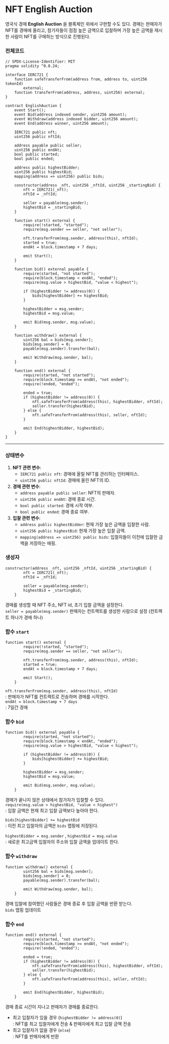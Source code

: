 # NFT English Auction

영국식 경매 **English Auction** 을 블록체인 위에서 구현할 수도 있다. 경매는 판매자가 NFT를 경매에 올리고, 참가자들이 점점 높은 금액으로 입찰하며 가장 높은 금액을 제시한 사람이 NFT를 구매하는 방식으로 진행된다. 

### 전체코드
```solidity
// SPDX-License-Identifier: MIT
pragma solidity ^0.8.24;

interface IERC721 {
    function safeTransferFrom(address from, address to, uint256 tokenId)
        external;
    function transferFrom(address, address, uint256) external;
}

contract EnglishAuction {
    event Start();
    event Bid(address indexed sender, uint256 amount);
    event Withdraw(address indexed bidder, uint256 amount);
    event End(address winner, uint256 amount);

    IERC721 public nft;
    uint256 public nftId;

    address payable public seller;
    uint256 public endAt;
    bool public started;
    bool public ended;

    address public highestBidder;
    uint256 public highestBid;
    mapping(address => uint256) public bids;

    constructor(address _nft, uint256 _nftId, uint256 _startingBid) {
        nft = IERC721(_nft);
        nftId = _nftId;

        seller = payable(msg.sender);
        highestBid = _startingBid;
    }

    function start() external {
        require(!started, "started");
        require(msg.sender == seller, "not seller");

        nft.transferFrom(msg.sender, address(this), nftId);
        started = true;
        endAt = block.timestamp + 7 days;

        emit Start();
    }

    function bid() external payable {
        require(started, "not started");
        require(block.timestamp < endAt, "ended");
        require(msg.value > highestBid, "value < highest");

        if (highestBidder != address(0)) {
            bids[highestBidder] += highestBid;
        }

        highestBidder = msg.sender;
        highestBid = msg.value;

        emit Bid(msg.sender, msg.value);
    }

    function withdraw() external {
        uint256 bal = bids[msg.sender];
        bids[msg.sender] = 0;
        payable(msg.sender).transfer(bal);

        emit Withdraw(msg.sender, bal);
    }

    function end() external {
        require(started, "not started");
        require(block.timestamp >= endAt, "not ended");
        require(!ended, "ended");

        ended = true;
        if (highestBidder != address(0)) {
            nft.safeTransferFrom(address(this), highestBidder, nftId);
            seller.transfer(highestBid);
        } else {
            nft.safeTransferFrom(address(this), seller, nftId);
        }

        emit End(highestBidder, highestBid);
    }
}
```
---

### 상태변수
1. **NFT 관련 변수**:
    - `IERC721 public nft`: 경매에 올릴 NFT를 관리하는 인터페이스.
    - `uint256 public nftId`: 경매에 올린 NFT의 ID.
2. **경매 관련 변수**:
    - `address payable public seller`: NFT의 판매자.
    - `uint256 public endAt`: 경매 종료 시간.
    - `bool public started`: 경매 시작 여부.
    - `bool public ended`: 경매 종료 여부.
3. **입찰 관련 변수**:
    - `address public highestBidder`: 현재 가장 높은 금액을 입찰한 사람.
    - `uint256 public highestBid`: 현재 가장 높은 입찰 금액.
    - `mapping(address => uint256) public bids`: 입찰자들이 이전에 입찰한 금액을 저장하는 매핑.

### 생성자
```solidity
constructor(address _nft, uint256 _nftId, uint256 _startingBid) {
        nft = IERC721(_nft);
        nftId = _nftId;

        seller = payable(msg.sender);
        highestBid = _startingBid;
    }
```
경매를 생성할 때 NFT 주소, NFT id, 초기 입찰 금액을 설정한다.  
`seller = payable(msg.sender)` 판매자는 컨트랙트를 생성한 사람으로 설정 (컨트랙트 하나가 경매 하나)

### 함수 `start`
```solidity
function start() external {
        require(!started, "started");
        require(msg.sender == seller, "not seller");

        nft.transferFrom(msg.sender, address(this), nftId);
        started = true;
        endAt = block.timestamp + 7 days;

        emit Start();
    }
```
`nft.transferFrom(msg.sender, address(this), nftId)`  
: 판매자가 NFT를 컨트랙트로 전송하며 경매를 시작한다.   
`endAt = block.timestamp + 7 days`  
: 7일간 경매

### 함수 `bid` 
```solidity
function bid() external payable {
        require(started, "not started");
        require(block.timestamp < endAt, "ended");
        require(msg.value > highestBid, "value < highest");

        if (highestBidder != address(0)) {
            bids[highestBidder] += highestBid;
        }

        highestBidder = msg.sender;
        highestBid = msg.value;

        emit Bid(msg.sender, msg.value);
    }
```
경매가 끝나지 않은 상태에서 참가자가 입찰할 수 있다.  
`require(msg.value > highestBid, "value < highest")`  
: 입찰 금액은 현재 최고 입찰 금액보다 높아야 한다. 

`bids[highestBidder] += highestBid`  
: 이전 최고 입찰자의 금액은 `bids` 맵핑에 저장된다.

`highestBidder = msg.sender` , `highestBid = msg.value`  
: 새로운 최고금액 입찰자의 주소와 입찰 금액을 업데이트 한다. 

### 함수 `withdraw` 
```solidity
function withdraw() external {
        uint256 bal = bids[msg.sender];
        bids[msg.sender] = 0;
        payable(msg.sender).transfer(bal);

        emit Withdraw(msg.sender, bal);
    }
```
경매 입찰에 참여했던 사람들은 경매 종료 후 입찰 금액을 반환 받는다.  
`bids` 맵핑 업데이트 

### 함수 `end`
```solidity
function end() external {
        require(started, "not started");
        require(block.timestamp >= endAt, "not ended");
        require(!ended, "ended");

        ended = true;
        if (highestBidder != address(0)) {
            nft.safeTransferFrom(address(this), highestBidder, nftId);
            seller.transfer(highestBid);
        } else {
            nft.safeTransferFrom(address(this), seller, nftId);
        }

        emit End(highestBidder, highestBid);
    }
```
경매 종료 시간이 지나고 판매자가 경매를 종료한다.  
- 최고 입찰자가 있을 경우 (`highestBidder != address(0)`)  
: NFT를 최고 입찰자에게 전송 & 판매자에게 최고 입찰 금액 전송
- 최고 입찰자가 없을 경우 (`else`)  
: NFT를 판매자에게 반환